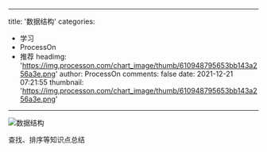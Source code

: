 
---
title: '数据结构'
categories: 
 - 学习
 - ProcessOn
 - 推荐
headimg: 'https://img.processon.com/chart_image/thumb/610948795653bb143a256a3e.png'
author: ProcessOn
comments: false
date: 2021-12-21 07:21:55
thumbnail: 'https://img.processon.com/chart_image/thumb/610948795653bb143a256a3e.png'
---

<div>   
<img class="thumb" alt="数据结构" src="https://img.processon.com/chart_image/thumb/610948795653bb143a256a3e.png" referrerpolicy="no-referrer">
<p>查找、排序等知识点总结</p>  
</div>
            
